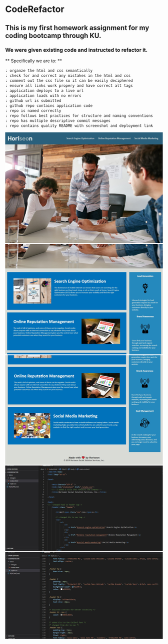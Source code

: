 # CodeRefactor

## This is my first homework assignment for my coding bootcamp through KU. 

### We were given existing code and instructed to refactor it. 

** Specifically we are to: **

    : organze the html and css semantically
    : check for and correct any mistakes in the html and css
    : comment out the css file so it can be easily deciphered
    : ensure all links work propery and have correct alt tags
    : application deploys to a live url
    : application loads with no errors
    : github url is submitted
    : github repo contains application code
    : repo is named correctly
    : repo follows best practices for structure and naming conventions
    : repo has multiple descriptive commit messages 
    : repo contains quality README with screenshot and deployment link
    
![projectpage](docs\images\snip1.jpg)
![projectpage](docs\images\snip2.jpg)
![projectpage](docs\images\snip3.jpg)
![projectpage](docs\images\snip4.jpg)
![projectpage](docs\images\snip5.jpg)